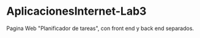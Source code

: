 # AplicacionesInternet-Lab3
Pagina Web "Planificador de tareas", con front end y back end separados.
